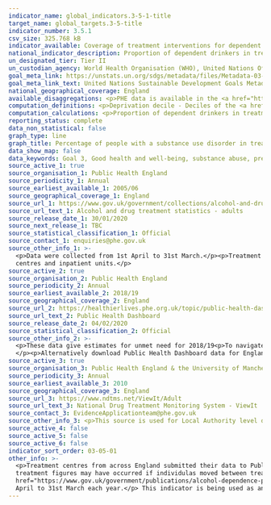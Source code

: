 ```yaml
---
indicator_name: global_indicators.3-5-1-title
target_name: global_targets.3-5-title
indicator_number: 3.5.1
csv_size: 325.768 kB
indicator_available: Coverage of treatment interventions for dependent drinkers
national_indicator_description: Proportion of dependent drinkers in treatment
un_designated_tier: Tier II
un_custodian_agency: World Health Organisation (WHO), United Nations Office on Drugs and Crime (UNODC)
goal_meta_link: https://unstats.un.org/sdgs/metadata/files/Metadata-03-05-01.pdf
goal_meta_link_text: United Nations Sustainable Development Goals Metadata (PDF 4.0 MB)
national_geographical_coverage: England
available_disaggregations: <p>PHE data is available in the <a href="https://www.gov.uk/government/collections/alcohol-and-drug-misuse-and-treatment-statistics#alcohol-and-drug-treatment-statistics:-adults">PHE Alcohol and drug misuse and treatment statistics</a> for the number and percentage of adults (18+) and young people in treatment for substance use disorders (drug use disorders and alcohol use disorders) including by substance, sex, age, ethnicity, and disability status. This information is not presented here as we do not have estimates of the number of people in treatment for these groups.</p><p>Proportion of dependent drinkers in treatment by income group is currently only available for 2018/2019.</p>  
computation_definitions: <p>Deprivation decile - Deciles of the <a href="https://www.gov.uk/government/statistics/english-indices-of-deprivation-2019">2019 Index of Multiple Deprivation</a></p>
computation_calculations: <p>Proportion of dependent drinkers in treatment (2010/11-2017/18) = (number of adults in treatment / estimated prevalence) x 100</p><p>Proportion of dependent drinkers in treatment (2018/19) = 100 - Proportion of dependent drinkers NOT in treatment</p>
reporting_status: complete
data_non_statistical: false
graph_type: line
graph_title: Percentage of people with a substance use disorder in treatment
data_show_map: false
data_keywords: Goal 3, Good health and well-being, substance abuse, prevention, treatment, drugs, alcohol, narcotics, addiction, rehabilitation
source_active_1: true
source_organisation_1: Public Health England
source_periodicity_1: Annual
source_earliest_available_1: 2005/06
source_geographical_coverage_1: England
source_url_1: https://www.gov.uk/government/collections/alcohol-and-drug-misuse-and-treatment-statistics
source_url_text_1: Alcohol and drug treatment statistics - adults
source_release_date_1: 30/01/2020
source_next_release_1: TBC
source_statistical_classification_1: Official
source_contact_1: enquiries@phe.gov.uk
source_other_info_1: >-
  <p>Data were collected from 1st April to 31st March.</p><p>Treatment centres from across England submitted the data to Public Health England (PHE). These treatment centres include - community-based specialist drug and alcohol services, primary care services, residential rehabilition
  centres and inpatient units.</p>
source_active_2: true
source_organisation_2: Public Health England
source_periodicity_2: Annual
source_earliest_available_2: 2018/19
source_geographical_coverage_2: England
source_url_2: https://healthierlives.phe.org.uk/topic/public-health-dashboard/comparisons#par/E92000001/ati/202/iid/93010/sexId/-1/gid/1938133162/pat/202
source_url_text_2: Public Health Dashboard
source_release_date_2: 04/02/2020
source_statistical_classification_2: Official
source_other_info_2: >-
  <p>These data give estimates for unmet need for 2018/19<p>To navigate to data select Alcohol treatment - Proportion of dependent drinkers not in treatment (%) Current method, </p><p>or Drug treatment - Proportion of opiates and/or crack cocaine users (i.e. OCU) not in treatment (%).
  </p><p>Alternatively download Public Health Dashboard data for England. </p>
source_active_3: true
source_organisation_3: Public Health England & the University of Manchester
source_periodicity_3: Annual
source_earliest_available_3: 2010
source_geographical_coverage_3: England
source_url_3: https://www.ndtms.net/ViewIt/Adult
source_url_text_3: National Drug Treatment Monitoring System - ViewIt
source_contact_3: EvidenceApplicationteam@phe.gov.uk
source_other_info_3: <p>This source is used for Local Authority level data on number of people in treatment.</p><p>To download data for all Local Authorities use the 'all indicators for all local authorities' button in the top right. Alternatively, individual LAs can be selected using the drop down menus
source_active_4: false
source_active_5: false
source_active_6: false
indicator_sort_order: 03-05-01
other_info: >-
  <p>Treatment centres from across England submitted their data to Public Health England (PHE). These treatment centres include community-based specialist drug and alcohol services, primary care services, residential rehabilition centres and inpatient units.</p><p>Double counting in the
  treatment figures may have occurred if individulas moved between treatment centres during the year.</p><p>Data for Local Authories on the ViewIt platform are rounded to the nearest 5, so may not exactly sum to UK figures.</p><p>The <a
  href="https://www.gov.uk/government/publications/alcohol-dependence-prevalence-in-england">Prevalence, trends and amenability to treatment report</a> published by the University of Sheffield explains how alcohol prevalence estimates were calculated.</p><p>Data were collected from 1st
  April to 31st March each year.</p> This indicator is being used as an approximation of the UN SDG Indicator. Where possible, we will work to identify or develop UK data to meet the global indicator specification. This indicator has been identified in collaboration with topic experts.
---
```


